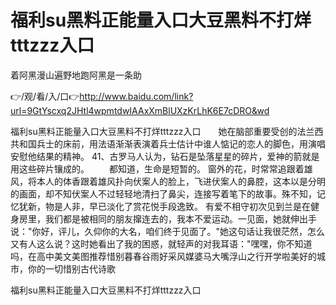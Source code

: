 # 福利su黑料正能量入口大豆黑料不打烊tttzzz入口
着阿黑漫山遍野地跑阿黑是一条助

👉/观/看/入/口👉http://www.baidu.com/link?url=9GtYscxq2JHtl4wpmtdwIAAxXmBlUXzKrLhK6E7cDRO&wd

福利su黑料正能量入口大豆黑料不打烊tttzzz入口　　她在脑部重要受创的法兰西共和国兵士的床前，用法语渐渐表演着兵士估计中谁人惦记的恋人的脚色，用演唱安慰他结果的精神。
	41、古罗马人认为，钻石是坠落星星的碎片，爱神的箭就是用这些碎片镶成的。
　　都知道，生命是短暂的。
窗外的花，时常常追跟着雄风，将本人的体香跟着雄风扑向伏案人的脸上，飞进伏案人的鼻腔，这本以是分明的画面，却不知伏案人不过轻轻地清扫了鼻尖，连接写着笔下的故事。殊不知，记忆犹新，物是人非，早已淡化了赏花悦手段逸致。
有爱不相守初次见到兰是在健身房里，我们都是被相同的朋友撺连去的，我本不爱运动。一见面，她就伸出手说："你好，评儿，久仰你的大名，咱们终于见面了。"她这句话让我很茫然，怎么又有人这么说？这时她看出了我的困惑，就轻声的对我耳语："嘿嘿，你不知道吗，在高中美文美图推荐惜别暮春谷雨好采风媒婆马大嘴浮山之行开学啦美好的城市，你的一切惜别古代诗歌

福利su黑料正能量入口大豆黑料不打烊tttzzz入口
